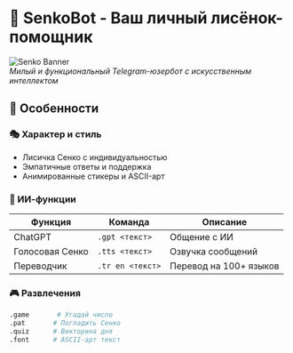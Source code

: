 # 🦊 SenkoBot - Ваш личный лисёнок-помощник

![Senko Banner](https://i.imgur.com/fNyH5yE.png)  
*Милый и функциональный Telegram-юзербот с искусственным интеллектом*

## 🌟 Особенности

### 🎭 Характер и стиль
- Лисичка Сенко с индивидуальностью
- Эмпатичные ответы и поддержка
- Анимированные стикеры и ASCII-арт

### 🧠 ИИ-функции
| Функция       | Команда           | Описание                  |
|---------------|-------------------|---------------------------|
| ChatGPT       | `.gpt <текст>`    | Общение с ИИ              |
| Голосовая Сенко | `.tts <текст>`  | Озвучка сообщений         |
| Переводчик    | `.tr en <текст>`  | Перевод на 100+ языков    |

### 🎮 Развлечения
```bash
.game       # Угадай число
.pat       # Погладить Сенко
.quiz      # Викторина дня
.font      # ASCII-арт текст